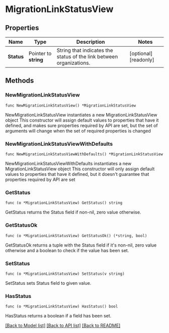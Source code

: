 # MigrationLinkStatusView

## Properties

Name | Type | Description | Notes
------------ | ------------- | ------------- | -------------
**Status** | Pointer to **string** | String that indicates the status of the link between organizations. | [optional] [readonly] 

## Methods

### NewMigrationLinkStatusView

`func NewMigrationLinkStatusView() *MigrationLinkStatusView`

NewMigrationLinkStatusView instantiates a new MigrationLinkStatusView object
This constructor will assign default values to properties that have it defined,
and makes sure properties required by API are set, but the set of arguments
will change when the set of required properties is changed

### NewMigrationLinkStatusViewWithDefaults

`func NewMigrationLinkStatusViewWithDefaults() *MigrationLinkStatusView`

NewMigrationLinkStatusViewWithDefaults instantiates a new MigrationLinkStatusView object
This constructor will only assign default values to properties that have it defined,
but it doesn't guarantee that properties required by API are set

### GetStatus

`func (o *MigrationLinkStatusView) GetStatus() string`

GetStatus returns the Status field if non-nil, zero value otherwise.

### GetStatusOk

`func (o *MigrationLinkStatusView) GetStatusOk() (*string, bool)`

GetStatusOk returns a tuple with the Status field if it's non-nil, zero value otherwise
and a boolean to check if the value has been set.

### SetStatus

`func (o *MigrationLinkStatusView) SetStatus(v string)`

SetStatus sets Status field to given value.

### HasStatus

`func (o *MigrationLinkStatusView) HasStatus() bool`

HasStatus returns a boolean if a field has been set.


[[Back to Model list]](../README.md#documentation-for-models) [[Back to API list]](../README.md#documentation-for-api-endpoints) [[Back to README]](../README.md)


